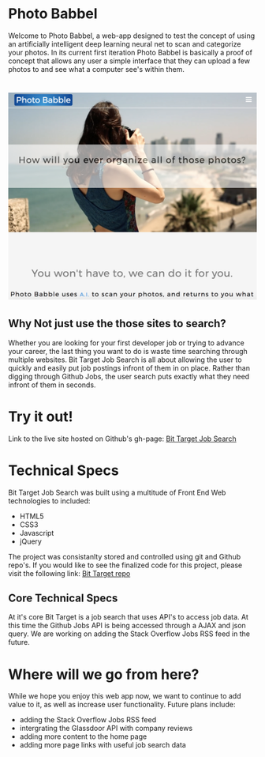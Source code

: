 Photo Babbel
=====================

Welcome to Photo Babbel, a web-app designed to test the concept
of using an artificially intelligent deep learning neural net 
to scan and categorize your photos. In its current first iteration 
Photo Babbel is basically a proof of concept that allows any user
a simple interface that they can upload a few photos to and see what 
a computer see's within them.

![](./public/images/photobabel_screenshot.png?cropResize=300,200)
===============================================================================

Why Not just use the those sites to search?
--------------------------------------------

Whether you are looking for your first developer job
or trying to advance your career, the last thing you want
to do is waste time searching through multiple websites.
Bit Target Job Search is all about allowing the user to 
quickly and easily put job postings infront of them in 
on place. Rather than digging through Github Jobs,
the user search puts exactly what they need infront of
them in seconds.



Try it out!
===========

Link to the live site hosted on Github's gh-page: [Bit Target Job Search](https://rjsabia.github.io/jobSearchApp/)



Technical Specs
===============

Bit Target Job Search was built using a multitude of 
Front End Web technologies to included:

- HTML5
- CSS3
- Javascript
- jQuery

The project was consistanlty stored and controlled using 
git and Github repo's. If you would like to see the 
finalized code for this project, please visit the following 
link: [Bit Target repo](https://github.com/rjsabia/jobSearchApp/tree/gh-pages)

Core Technical Specs
--------------------

At it's core Bit Target is a job search that uses API's to 
access job data. At this time the Github Jobs API is being 
accessed through a AJAX and json query. We are working on 
adding the Stack Overflow Jobs RSS feed in the future.



Where will we go from here?
===========================

While we hope you enjoy this web app now, we want
to continue to add value to it, as well as increase 
user functionality. Future plans include:

- adding the Stack Overflow Jobs RSS feed
- intergrating the Glassdoor API with company reviews
- adding more content to the home page
- adding more page links with useful job search data  

